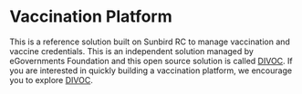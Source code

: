 # Vaccination Platform

This is a reference solution built on Sunbird RC to manage vaccination and vaccine credentials. This is an independent solution managed by eGovernments Foundation and this open source solution is called [DIVOC](https://divoc.egov.org.in/). If you are interested in quickly building a vaccination platform, we encourage you to explore [DIVOC](https://divoc.egov.org.in/).
